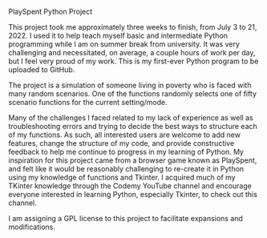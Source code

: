 PlaySpent Python Project

This project took me approximately three weeks to finish, from July 3 to 21, 2022.
I used it to help teach myself basic and intermediate Python programming while I am on summer break from university.
It was very challenging and necessitated, on average, a couple hours of work per day, but I feel very proud of my work.
This is my first-ever Python program to be uploaded to GitHub.

The project is a simulation of someone living in poverty who is faced with many random scenarios.
One of the functions randomly selects one of fifty scenario functions for the current setting/mode.

Many of the challenges I faced related to my lack of experience as well as troubleshooting errors 
  and trying to decide the best ways to structure each of my functions.
As such, all interested users are welcome to add new features, change the structure of my code,
  and provide constructive feedback to help me continue to progress in my learning of Python. 
My inspiration for this project came from a browser game known as PlaySpent, and felt like it would
  be reasonably challenging to re-create it in Python using my knowledge of functions and Tkinter.
I acquired much of my TKinter knowledge through the Codemy YouTube channel and encourage 
  everyone interested in learning Python, especially Tkinter, to check out this channel.

I am assigning a GPL license to this project to facilitate expansions and modifications.
